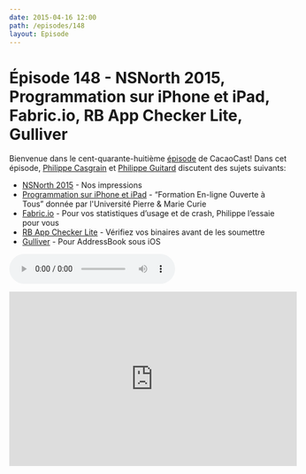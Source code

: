 ```yaml
---
date: 2015-04-16 12:00
path: /episodes/148
layout: Episode
---
```

# Épisode 148 - NSNorth 2015, Programmation sur iPhone et iPad, Fabric.io, RB App Checker Lite, Gulliver
<p>Bienvenue dans le cent-quarante-huitième <a href="https://cacaocast.com/media/cacaocast_148.m4a" title="CacaoCast Episode 148">épisode</a> de CacaoCast! Dans cet épisode, <a href="http://www.twitter.com/philippec" title="Philippe Casgrain sur Twitter">Philippe Casgrain</a> et <a href="http://www.twitter.com/philippeguitard" title="Philippe Guitard sur Twitter">Philippe Guitard</a> discutent des sujets suivants:</p>
<ul><li><a href="http://nsnorth.ca" title="NSNorth 2015">NSNorth 2015</a> - Nos impressions</li>
<li><a href="http://pagesperso-systeme.lip6.fr/Fabrice.Kordon/5I452-2014/index.php" title="Programmation sur iPhone et iPad">Programmation sur iPhone et iPad</a> - &ldquo;Formation En-ligne Ouverte à Tous&rdquo; donnée par l'Université Pierre &amp; Marie Curie</li>
<li><a href="http://fabric.io" title="Fabric.io">Fabric.io</a> - Pour vos statistiques d’usage et de crash, Philippe l’essaie pour vous</li>
<li><a href="https://itunes.apple.com/ca/app/rb-app-checker-lite/id519421117?mt=12" title="RB App Checker Lite">RB App Checker Lite</a> - Vérifiez vos binaires avant de les soumettre</li>
<li><a href="https://github.com/a2/Gulliver" title="Gulliver">Gulliver</a> - Pour AddressBook sous iOS</li>
</ul>
<p><audio controls><source src="https://cacaocast.com/media/cacaocast_148.m4a" type="audio/mpeg"><source src="https://cacaocast.com/media/cacaocast_148.m4a" type="audio/mp4">Votre navigateur ne supporte pas l'élément audio / Your browser does not support the audio element.</audio></p>
<iframe width="520" height="315" src="https://www.youtube.com/embed/KTVpdiokSPk" frameborder="0" allowfullscreen></iframe>
